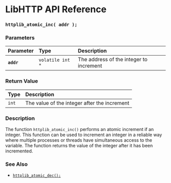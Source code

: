 # LibHTTP API Reference

### `httplib_atomic_inc( addr );`

### Parameters

| Parameter | Type | Description |
| :--- | :--- | :--- |
|**`addr`**|`volatile int *`|The address of the integer to increment|

### Return Value

| Type | Description |
| :--- | :--- |
|`int`|The value of the integer after the increment|

### Description

The function `httplib_atomic_inc()` performs an atomic increment if an integer. This function can be used to increment an integer in a reliable way where multiple processes or threads have simultaneous access to the variable. The function returns the value of the integer after it has been incremented.

### See Also

* [`httplib_atomic_dec();`](httplib_atomic_dec.md)
